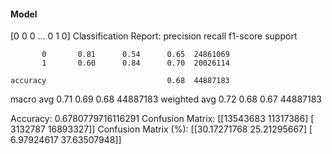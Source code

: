 #### Model
[0 0 0 ... 0 1 0]
Classification Report:
              precision    recall  f1-score   support

           0       0.81      0.54      0.65  24861069
           1       0.60      0.84      0.70  20026114

    accuracy                           0.68  44887183
   macro avg       0.71      0.69      0.68  44887183
weighted avg       0.72      0.68      0.67  44887183

Accuracy: 0.6780779716116291
Confusion Matrix:
[[13543683 11317386]
 [ 3132787 16893327]]
Confusion Matrix (%):
[[30.17271768 25.21295667]
 [ 6.97924617 37.63507948]]
